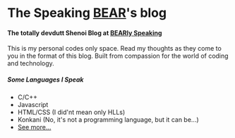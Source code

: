 # The Speaking [BEAR](http://devdutt.ga)'s blog

#### The totally devdutt Shenoi Blog at [BEARly Speaking](http://devdutt.ga/blog)

This is my personal codes only space. Read my thoughts as they come to you in the format of this blog. Built from compassion for the world of coding and technology.

##### Some Languages I Speak
* C/C++
* Javascript
* HTML/CSS (I did'nt mean only HLLs)
* Konkani (No, it's not a programming language, but it can be...)
* [See more...](http://devdutt.ga/resume.html)